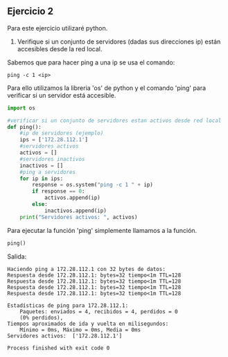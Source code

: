 ## Ejercicio 2

Para este ejercicio utilizaré python.

1. Verifique si un conjunto de servidores (dadas sus direcciones ip) están accesibles desde la red local.

Sabemos que para hacer ping a una ip se usa el comando:
    
````shell 
ping -c 1 <ip>
````

Para ello utilizamos la libreria 'os' de python y el comando 'ping' para verificar si un servidor está accesible.

````python
import os

#verificar si un conjunto de servidores estan activos desde red local
def ping():
    #ip de servidores (ejemplo)
    ips = ['172.28.112.1']
    #servidores activos
    activos = []
    #servidores inactivos
    inactivos = []
    #ping a servidores
    for ip in ips:
        response = os.system("ping -c 1 " + ip)
        if response == 0:
            activos.append(ip)
        else:
            inactivos.append(ip)
    print("Servidores activos: ", activos)
````
Para ejecutar la función 'ping' simplemente llamamos a la función.

````python
ping()
`````

Salida:
````shell
Haciendo ping a 172.28.112.1 con 32 bytes de datos:
Respuesta desde 172.28.112.1: bytes=32 tiempo<1m TTL=128
Respuesta desde 172.28.112.1: bytes=32 tiempo<1m TTL=128
Respuesta desde 172.28.112.1: bytes=32 tiempo<1m TTL=128
Respuesta desde 172.28.112.1: bytes=32 tiempo<1m TTL=128

Estadísticas de ping para 172.28.112.1:
    Paquetes: enviados = 4, recibidos = 4, perdidos = 0
    (0% perdidos),
Tiempos aproximados de ida y vuelta en milisegundos:
    Mínimo = 0ms, Máximo = 0ms, Media = 0ms
Servidores activos:  ['172.28.112.1']

Process finished with exit code 0
````
